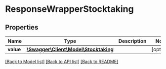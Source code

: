 # ResponseWrapperStocktaking

## Properties
Name | Type | Description | Notes
------------ | ------------- | ------------- | -------------
**value** | [**\Swagger\Client\Model\Stocktaking**](Stocktaking.md) |  | [optional] 

[[Back to Model list]](../../README.md#documentation-for-models) [[Back to API list]](../../README.md#documentation-for-api-endpoints) [[Back to README]](../../README.md)

